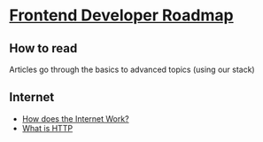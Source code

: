 # [Frontend Developer Roadmap](https://roadmap.sh/frontend)

## How to read
Articles go through the basics to advanced topics (using our stack)

## Internet
- [How does the Internet Work?](https://medium.com/@User3141592/how-does-the-internet-work-edc2e22e7eb8#:~:text=The%20Internet%20is%20made%20up,next%2C%20it's%20called%20a%20hop.)
- [What is HTTP](https://developer.mozilla.org/en-US/docs/Web/HTTP/Overview)